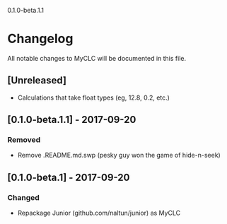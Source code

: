 0.1.0-beta.1.1

# Changelog
All notable changes to MyCLC will be documented in this file.

## [Unreleased]
- Calculations that take float types (eg, 12.8, 0.2, etc.)

## [0.1.0-beta.1.1] - 2017-09-20
### Removed
- Remove .README.md.swp (pesky guy won the game of hide-n-seek)

## [0.1.0-beta.1] - 2017-09-20
### Changed
- Repackage Junior (github.com/naltun/junior) as MyCLC

